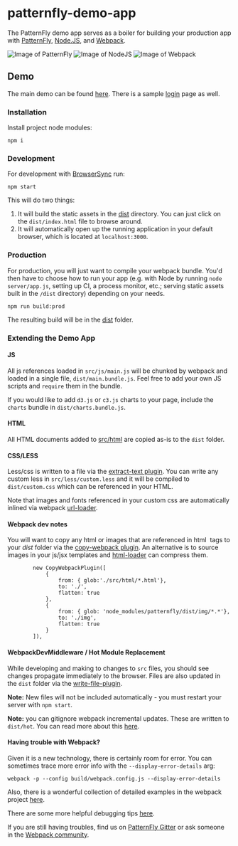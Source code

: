 # patternfly-demo-app

The PatternFly demo app serves as a boiler for building your production app with [PatternFly](http://patternfly.org/), [Node.JS](https://nodejs.org/en/), and [Webpack](https://webpack.github.io/).

![Image of PatternFly](https://avatars2.githubusercontent.com/u/6391110?v=3&s=400)
![Image of NodeJS](https://avatars0.githubusercontent.com/nodejs?&s=148)
![Image of Webpack](https://avatars0.githubusercontent.com/webpack?&s=190)

## Demo
The main demo can be found [here](https://rawgit.com/patternfly/patternfly-demo-app/master/dist/index.html). There is a sample [login](https://rawgit.com/patternfly/patternfly-demo-app/master/dist/login.html) page as well.

### Installation

Install project node modules:
```
npm i
```

### Development
For development with [BrowserSync](https://www.browsersync.io/) run:
```
npm start
```

This will do two things:

1. It will build the static assets in the [dist](dist) directory. You can just click on the `dist/index.html` file to browse around.
2. It will automatically open up the running application in your default browser, which is located at `localhost:3000`.

### Production
For production, you will just want to compile your webpack bundle. You'd then have to choose how to run your app (e.g. with Node by running `node server/app.js`, setting up CI, a process monitor, etc.; serving static assets built in the `/dist` directory) depending on your needs.

```
npm run build:prod
```

The resulting build will be in the [dist](dist) folder.

### Extending the Demo App

#### JS
All js references loaded in `src/js/main.js` will be chunked by webpack and loaded in a single file, `dist/main.bundle.js`. Feel free to add your own JS scripts and `require` them in the bundle.
 
If you would like to add `d3.js` or `c3.js` charts to your page, include the `charts` bundle in `dist/charts.bundle.js`.

#### HTML
All HTML documents added to [src/html](src/html) are copied as-is to the `dist` folder.

#### CSS/LESS
Less/css is written to a file via the [extract-text plugin](https://github.com/webpack/extract-text-webpack-plugin). You can write any custom less in `src/less/custom.less` and it will be compiled to `dist/custom.css` which can be referenced in your HTML.

Note that images and fonts referenced in your custom css are automatically inlined via webpack [url-loader](https://github.com/webpack/url-loader).

#### Webpack dev notes
You will want to copy any html or images that are referenced in html *<img>* tags to your *dist* folder via the [copy-webpack plugin](https://github.com/kevlened/copy-webpack-plugin). An
alternative is to source images in your js/jsx templates and [html-loader](https://github.com/webpack/html-loader) can compress them.

```
        new CopyWebpackPlugin([
            {
                from: { glob:'./src/html/*.html'},
                to: './',
                flatten: true
            },
            {
                from: { glob: 'node_modules/patternfly/dist/img/*.*'},
                to: './img',
                flatten: true
            }
        ]),
```

#### WebpackDevMiddleware / Hot Module Replacement
While developing and making to changes to `src` files, you should see changes propagate immediately to the browser. Files are also updated in the `dist` folder via the [write-file-plugin](write-file-webpack-plugin).

**Note:** New files will not be included automatically - you must restart your server with `npm start`.

**Note:** you can gitignore webpack incremental updates. These are written to `dist/hot`. You can read more about this [here](http://code.fitness/post/2016/02/webpack-public-path-and-hot-reload.html).

#### Having trouble with Webpack?
Given it is a new technology, there is certainly room for error. You can sometimes trace more error info with the `--display-error-details` arg:
```
webpack -p --config build/webpack.config.js --display-error-details
```

Also, there is a wonderful collection of detailed examples in the webpack project [here](https://github.com/webpack/webpack/tree/master/examples). 

There are some more helpful debugging tips [here](http://webpack.github.io/docs/troubleshooting.html). 

If you are still having troubles, find us on [PatternFly Gitter](https://gitter.im/patternfly/patternfly) or ask someone in the [Webpack community](https://gitter.im/webpack/webpack).
